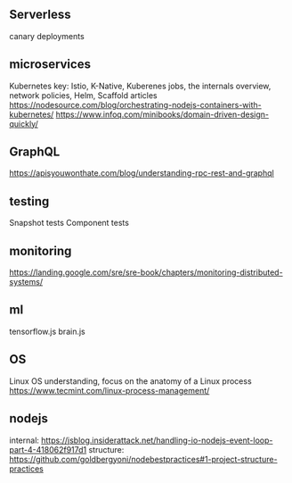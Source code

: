 ## Serverless
canary deployments

## microservices
Kubernetes
key: Istio, K-Native, Kuberenes jobs, the internals overview, network policies, Helm, Scaffold
articles
https://nodesource.com/blog/orchestrating-nodejs-containers-with-kubernetes/
https://www.infoq.com/minibooks/domain-driven-design-quickly/

## GraphQL
https://apisyouwonthate.com/blog/understanding-rpc-rest-and-graphql

## testing
Snapshot tests
Component tests

## monitoring
https://landing.google.com/sre/sre-book/chapters/monitoring-distributed-systems/

## ml
tensorflow.js brain.js

## OS
Linux OS understanding, focus on the anatomy of a Linux process
https://www.tecmint.com/linux-process-management/

## nodejs
internal: https://jsblog.insiderattack.net/handling-io-nodejs-event-loop-part-4-418062f917d1
structure: https://github.com/goldbergyoni/nodebestpractices#1-project-structure-practices

